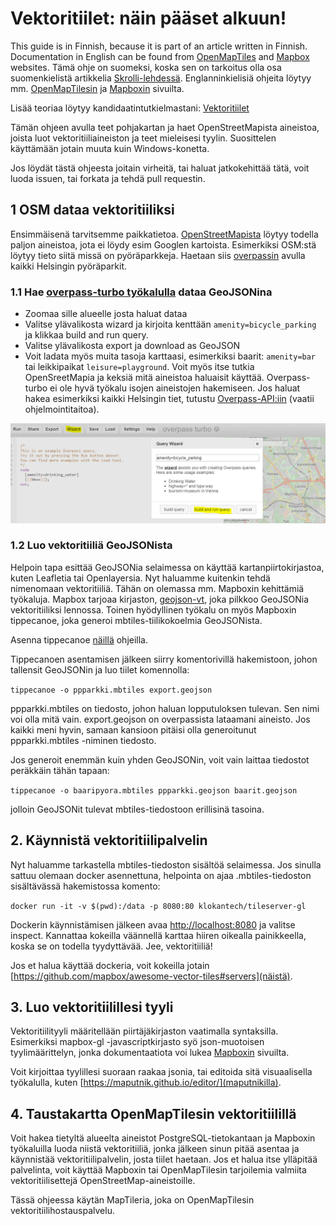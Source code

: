 # Vektoritiilet: näin pääset alkuun!

This guide is in Finnish, because it is part of an article written in Finnish. Documentation in English can be found from [OpenMapTiles](https://openmaptiles.org/docs/) and [Mapbox](https://www.mapbox.com/help/tutorials/) websites.
Tämä ohje on suomeksi, koska sen on tarkoitus olla osa suomenkielistä artikkelia [Skrolli-lehdessä](https://skrolli.fi/numerot/2018-3/). Englanninkielisiä ohjeita löytyy mm. [OpenMapTilesin](https://openmaptiles.org/docs/) ja [Mapboxin](https://www.mapbox.com/help/tutorials/) sivuilta.

Lisää teoriaa löytyy kandidaatintutkielmastani: [Vektoritiilet](http://aulis.sange.fi/~varpushaukka/vektoritiilet.pdf)

Tämän ohjeen avulla teet pohjakartan ja haet OpenStreetMapista aineistoa, joista luot vektoritiiliaineiston ja teet mieleisesi tyylin. Suosittelen käyttämään jotain muuta kuin Windows-konetta.

Jos löydät tästä ohjeesta joitain virheitä, tai haluat jatkokehittää tätä, voit luoda issuen, tai forkata ja tehdä pull requestin.

## 1 OSM dataa vektoritiiliksi
Ensimmäisenä tarvitsemme paikkatietoa. [OpenStreetMapista](https://www.openstreetmap.org/#map=18/60.16940/24.93331) löytyy todella paljon aineistoa, jota ei löydy esim Googlen kartoista. Esimerkiksi OSM:stä löytyy tieto siitä missä on pyöräparkkeja. Haetaan siis [overpassin](http://overpass-turbo.eu/) avulla kaikki Helsingin pyöräparkit. 

### 1.1 Hae [overpass-turbo työkalulla](http://overpass-turbo.eu/) dataa GeoJSONina

 - Zoomaa sille alueelle josta haluat dataa
 - Valitse ylävalikosta wizard ja kirjoita kenttään `amenity=bicycle_parking` ja klikkaa build and run query.
 - Valitse ylävalikosta export ja download as GeoJSON
 - Voit ladata myös muita tasoja karttaasi, esimerkiksi baarit: `amenity=bar` tai leikkipaikat `leisure=playground`. Voit myös itse tutkia OpenSreetMapia ja keksiä mitä aineistoa haluaisit käyttää. Overpass-turbo ei ole hyvä työkalu isojen aineistojen hakemiseen. Jos haluat hakea esimerkiksi kaikki Helsingin tiet, tutustu [Overpass-API:iin](https://wiki.openstreetmap.org/wiki/Overpass_API) (vaatii ohjelmointitaitoa).
 
 ![querywizard](querywizard.PNG)
 
 ### 1.2 Luo vektoritiiliä GeoJSONista
Helpoin tapa esittää GeoJSONia selaimessa on käyttää kartanpiirtokirjastoa, kuten Leafletia tai Openlayersia. Nyt haluamme kuitenkin tehdä nimenomaan vektoritiiliä. Tähän on olemassa mm. Mapboxin kehittämiä työkaluja. Mapbox tarjoaa kirjaston, [geojson-vt](https://github.com/mapbox/geojson-vt), joka pilkkoo GeoJSONia vektoritiiliksi lennossa. Toinen hyödyllinen työkalu on myös Mapboxin tippecanoe, joka generoi mbtiles-tiilikokoelmia GeoJSONista. 

Asenna tippecanoe [näillä](https://github.com/mapbox/tippecanoe#installation) ohjeilla.

Tippecanoen asentamisen jälkeen siirry komentorivillä hakemistoon, johon tallensit GeoJSONin ja luo tiilet komennolla: 

`tippecanoe -o ppparkki.mbtiles export.geojson`

ppparkki.mbtiles on tiedosto, johon haluan lopputuloksen tulevan. Sen nimi voi olla mitä vain. export.geojson on overpassista lataamani aineisto. Jos kaikki meni hyvin, samaan kansioon pitäisi olla generoitunut ppparkki.mbtiles -niminen tiedosto.

Jos generoit enemmän kuin yhden GeoJSONin, voit vain laittaa tiedostot peräkkäin tähän tapaan:

`tippecanoe -o baaripyora.mbtiles ppparkki.geojson baarit.geojson`

jolloin GeoJSONit tulevat mbtiles-tiedostoon erillisinä tasoina.

## 2. Käynnistä vektoritiilipalvelin
Nyt haluamme tarkastella mbtiles-tiedoston sisältöä selaimessa. Jos sinulla sattuu olemaan docker asennettuna, helpointa on ajaa .mbtiles-tiedoston sisältävässä hakemistossa komento:

`docker run -it -v $(pwd):/data -p 8080:80 klokantech/tileserver-gl`

Dockerin käynnistämisen jälkeen avaa [http://localhost:8080](localhost:8080) ja valitse inspect. Kannattaa kokeilla väännellä karttaa hiiren oikealla painikkeella, koska se on todella tyydyttävää. Jee, vektoritiiliä!

Jos et halua käyttää dockeria, voit kokeilla jotain [https://github.com/mapbox/awesome-vector-tiles#servers](näistä).

## 3. Luo vektoritiilillesi tyyli
Vektoritiilityyli määritellään piirtäjäkirjaston vaatimalla syntaksilla. Esimerkiksi mapbox-gl -javascriptkirjasto syö json-muotoisen tyylimäärittelyn, jonka dokumentaatiota voi lukea [Mapboxin](https://www.mapbox.com/mapbox-gl-js/style-spec) sivuilta.

Voit kirjoittaa tyylillesi suoraan raakaa jsonia, tai editoida sitä visuaalisella työkalulla, kuten [https://maputnik.github.io/editor/](maputnikilla).


## 4. Taustakartta OpenMapTilesin vektoritiilillä
Voit hakea tietyltä alueelta aineistot PostgreSQL-tietokantaan ja Mapboxin työkaluilla luoda niistä vektoritiiliä, jonka jälkeen sinun pitää asentaa ja käynnistää vektoritiilipalvelin, josta tiilet haetaan. Jos et halua itse ylläpitää palvelinta, voit käyttää Mapboxin tai OpenMapTilesin tarjoilemia valmiita vektoritiilisettejä OpenStreetMap-aineistoille.

Tässä ohjeessa käytän MapTileria, joka on OpenMapTilesin vektoritiilihostauspalvelu.

